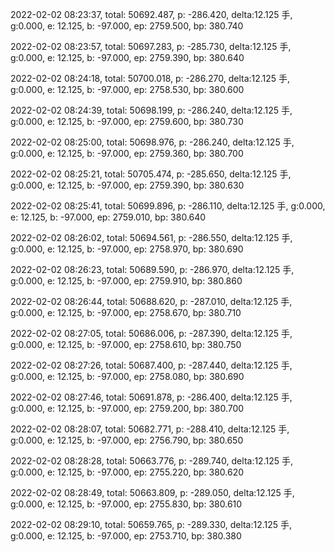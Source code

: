 2022-02-02 08:23:37, total: 50692.487, p: -286.420, delta:12.125 手, g:0.000, e: 12.125, b: -97.000, ep: 2759.500, bp: 380.740

2022-02-02 08:23:57, total: 50697.283, p: -285.730, delta:12.125 手, g:0.000, e: 12.125, b: -97.000, ep: 2759.390, bp: 380.640

2022-02-02 08:24:18, total: 50700.018, p: -286.270, delta:12.125 手, g:0.000, e: 12.125, b: -97.000, ep: 2758.530, bp: 380.600

2022-02-02 08:24:39, total: 50698.199, p: -286.240, delta:12.125 手, g:0.000, e: 12.125, b: -97.000, ep: 2759.600, bp: 380.730

2022-02-02 08:25:00, total: 50698.976, p: -286.240, delta:12.125 手, g:0.000, e: 12.125, b: -97.000, ep: 2759.360, bp: 380.700

2022-02-02 08:25:21, total: 50705.474, p: -285.650, delta:12.125 手, g:0.000, e: 12.125, b: -97.000, ep: 2759.390, bp: 380.630

2022-02-02 08:25:41, total: 50699.896, p: -286.110, delta:12.125 手, g:0.000, e: 12.125, b: -97.000, ep: 2759.010, bp: 380.640

2022-02-02 08:26:02, total: 50694.561, p: -286.550, delta:12.125 手, g:0.000, e: 12.125, b: -97.000, ep: 2758.970, bp: 380.690

2022-02-02 08:26:23, total: 50689.590, p: -286.970, delta:12.125 手, g:0.000, e: 12.125, b: -97.000, ep: 2759.910, bp: 380.860

2022-02-02 08:26:44, total: 50688.620, p: -287.010, delta:12.125 手, g:0.000, e: 12.125, b: -97.000, ep: 2758.670, bp: 380.710

2022-02-02 08:27:05, total: 50686.006, p: -287.390, delta:12.125 手, g:0.000, e: 12.125, b: -97.000, ep: 2758.610, bp: 380.750

2022-02-02 08:27:26, total: 50687.400, p: -287.440, delta:12.125 手, g:0.000, e: 12.125, b: -97.000, ep: 2758.080, bp: 380.690

2022-02-02 08:27:46, total: 50691.878, p: -286.400, delta:12.125 手, g:0.000, e: 12.125, b: -97.000, ep: 2759.200, bp: 380.700

2022-02-02 08:28:07, total: 50682.771, p: -288.410, delta:12.125 手, g:0.000, e: 12.125, b: -97.000, ep: 2756.790, bp: 380.650

2022-02-02 08:28:28, total: 50663.776, p: -289.740, delta:12.125 手, g:0.000, e: 12.125, b: -97.000, ep: 2755.220, bp: 380.620

2022-02-02 08:28:49, total: 50663.809, p: -289.050, delta:12.125 手, g:0.000, e: 12.125, b: -97.000, ep: 2755.830, bp: 380.610

2022-02-02 08:29:10, total: 50659.765, p: -289.330, delta:12.125 手, g:0.000, e: 12.125, b: -97.000, ep: 2753.710, bp: 380.380